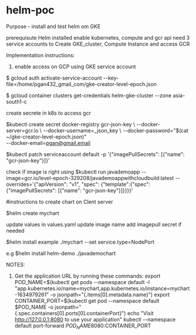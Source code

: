 # helm-poc
Purpose - install and test helm om GKE

prerequisute
Helm installed
enable kubernetes, compute and gcr api
need 3 service accounts to Create GKE_cluster, Compute Instance and access GCR

Implementation instructions:

1. enable access on GCP using GKE service account

$ gcloud auth activate-service-account --key-file=/home/pgan432_gmail_com/gke-creator-level-epoch.json

$ gcloud container clusters get-credentials helm-gke-cluster --zone asia-south1-c

create secrete in k8s to access gcr
  
$kubectl create secret docker-registry gcr-json-key \
 --docker-server=gcr.io \
 --docker-username=_json_key \
 --docker-password="$(cat ~/gke-creator-level-epoch.json)" \
 --docker-email=pgan@gmail.email

$kubectl patch serviceaccount default -p '{"imagePullSecrets": [{"name": "gcr-json-key"}]}'

check if image is right using $kubectl run javademoapp --image=gcr.io/level-epoch-329208/javademoappwithcloudbuild:latest --overrides='{"apiVersion": "v1", "spec": {"template":{"spec":{"imagePullSecrets": [{"name": "gcr-json-key"}]}}}}'

#instructions to create chart on Clent server

$helm create mychart

update values in values.yaml
    update image name
    add imagepull secret if needed

$helm install example ./mychart --set service.type=NodePort

e.g $helm install helm-demo ./javademochart

NOTES:
1. Get the application URL by running these commands:
  export POD_NAME=$(kubectl get pods --namespace default -l "app.kubernetes.io/name=mychart,app.kubernetes.io/instance=mychart-1634979261" -o jsonpath="{.items[0].metadata.name}")
  export CONTAINER_PORT=$(kubectl get pod --namespace default $POD_NAME -o jsonpath="{.spec.containers[0].ports[0].containerPort}")
  echo "Visit http://127.0.0.1:8080 to use your application"
  kubectl --namespace default port-forward $POD_NAME 8080:$CONTAINER_PORT
